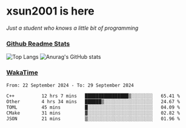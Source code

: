 # xsun2001 is here

*Just a student who knows a little bit of programming*

### [Github Readme Stats](https://github.com/anuraghazra/github-readme-stats)

![Top Langs](https://github-readme-stats.vercel.app/api/top-langs/?username=xsun2001&layout=compact&theme=radical) ![Anurag's GitHub stats](https://github-readme-stats.vercel.app/api?username=xsun2001&show_icons=true&theme=radical)

### [WakaTime](https://wakatime.com)

<!--START_SECTION:waka-->

```txt
From: 22 September 2024 - To: 29 September 2024

C++          12 hrs 7 mins   ████████████████▒░░░░░░░░   65.41 %
Other        4 hrs 34 mins   ██████▒░░░░░░░░░░░░░░░░░░   24.67 %
TOML         45 mins         █░░░░░░░░░░░░░░░░░░░░░░░░   04.09 %
CMake        31 mins         ▓░░░░░░░░░░░░░░░░░░░░░░░░   02.82 %
JSON         21 mins         ▒░░░░░░░░░░░░░░░░░░░░░░░░   01.96 %
```

<!--END_SECTION:waka-->
